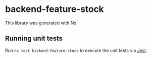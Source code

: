 # backend-feature-stock

This library was generated with [Nx](https://nx.dev).

## Running unit tests

Run `nx test backend-feature-stock` to execute the unit tests via [Jest](https://jestjs.io).
